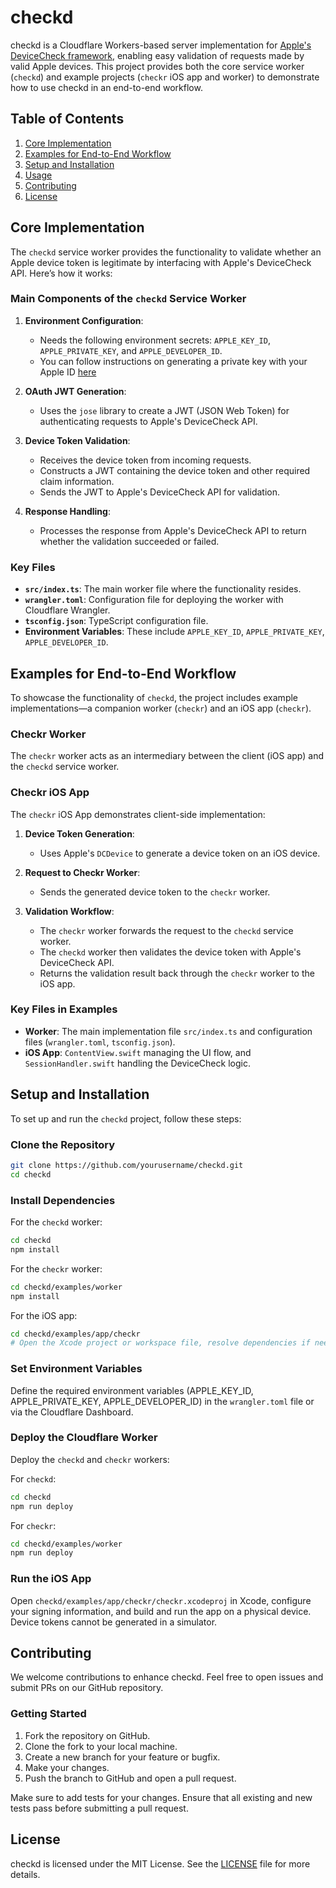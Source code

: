 # checkd

checkd is a Cloudflare Workers-based server implementation for [Apple's DeviceCheck framework](https://developer.apple.com/documentation/devicecheck), enabling easy validation of requests made by valid Apple devices. This project provides both the core service worker (`checkd`) and example projects (`checkr` iOS app and worker) to demonstrate how to use checkd in an end-to-end workflow.

## Table of Contents

1. [Core Implementation](#core-implementation)
2. [Examples for End-to-End Workflow](#examples-for-end-to-end-workflow)
3. [Setup and Installation](#setup-and-installation)
4. [Usage](#usage)
5. [Contributing](#contributing)
6. [License](#license)

## Core Implementation

The `checkd` service worker provides the functionality to validate whether an Apple device token is legitimate by interfacing with Apple's DeviceCheck API. Here’s how it works:

### Main Components of the `checkd` Service Worker

1. **Environment Configuration**:
    - Needs the following environment secrets: `APPLE_KEY_ID`, `APPLE_PRIVATE_KEY`, and `APPLE_DEVELOPER_ID`.
    - You can follow instructions on generating a private key with your Apple ID [here](https://developer.apple.com/help/account/manage-keys/create-a-private-key/)

2. **OAuth JWT Generation**:
    - Uses the `jose` library to create a JWT (JSON Web Token) for authenticating requests to Apple's DeviceCheck API.

3. **Device Token Validation**:
    - Receives the device token from incoming requests.
    - Constructs a JWT containing the device token and other required claim information.
    - Sends the JWT to Apple's DeviceCheck API for validation.

4. **Response Handling**:
    - Processes the response from Apple's DeviceCheck API to return whether the validation succeeded or failed.

### Key Files

- **`src/index.ts`**: The main worker file where the functionality resides.
- **`wrangler.toml`**: Configuration file for deploying the worker with Cloudflare Wrangler.
- **`tsconfig.json`**: TypeScript configuration file.
- **Environment Variables**: These include `APPLE_KEY_ID`, `APPLE_PRIVATE_KEY`, `APPLE_DEVELOPER_ID`.

## Examples for End-to-End Workflow

To showcase the functionality of `checkd`, the project includes example implementations—a companion worker (`checkr`) and an iOS app (`checkr`).

### Checkr Worker

The `checkr` worker acts as an intermediary between the client (iOS app) and the `checkd` service worker.

### Checkr iOS App

The `checkr` iOS App demonstrates client-side implementation:

1. **Device Token Generation**:
    - Uses Apple's `DCDevice` to generate a device token on an iOS device.

2. **Request to Checkr Worker**:
    - Sends the generated device token to the `checkr` worker.

3. **Validation Workflow**:
    - The `checkr` worker forwards the request to the `checkd` service worker.
    - The `checkd` worker then validates the device token with Apple's DeviceCheck API.
    - Returns the validation result back through the `checkr` worker to the iOS app.

### Key Files in Examples

- **Worker**: The main implementation file `src/index.ts` and configuration files (`wrangler.toml`, `tsconfig.json`).
- **iOS App**: `ContentView.swift` managing the UI flow, and `SessionHandler.swift` handling the DeviceCheck logic.

## Setup and Installation

To set up and run the `checkd` project, follow these steps:

### Clone the Repository

```sh
git clone https://github.com/yourusername/checkd.git
cd checkd
```

### Install Dependencies

For the `checkd` worker:

```sh
cd checkd
npm install
```

For the `checkr` worker:

```sh
cd checkd/examples/worker
npm install
```

For the iOS app:

```sh
cd checkd/examples/app/checkr
# Open the Xcode project or workspace file, resolve dependencies if needed
```

### Set Environment Variables

Define the required environment variables (APPLE_KEY_ID, APPLE_PRIVATE_KEY, APPLE_DEVELOPER_ID) in the `wrangler.toml` file or via the Cloudflare Dashboard.

### Deploy the Cloudflare Worker

Deploy the `checkd` and `checkr` workers:

For `checkd`:
```sh
cd checkd
npm run deploy
```

For `checkr`:
```sh
cd checkd/examples/worker
npm run deploy
```

### Run the iOS App

Open `checkd/examples/app/checkr/checkr.xcodeproj` in Xcode, configure your signing information, and build and run the app on a physical device. Device tokens cannot be generated in a simulator.

## Contributing

We welcome contributions to enhance checkd. Feel free to open issues and submit PRs on our GitHub repository.

### Getting Started

1. Fork the repository on GitHub.
2. Clone the fork to your local machine.
3. Create a new branch for your feature or bugfix.
4. Make your changes.
5. Push the branch to GitHub and open a pull request.

Make sure to add tests for your changes. Ensure that all existing and new tests pass before submitting a pull request.

## License

checkd is licensed under the MIT License. See the [LICENSE](LICENSE) file for more details.

